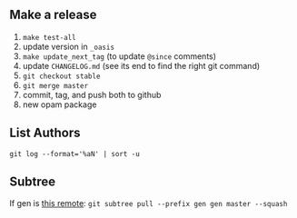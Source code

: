
## Make a release

1. `make test-all`
2. update version in `_oasis`
3. `make update_next_tag` (to update `@since` comments)
4. update `CHANGELOG.md` (see its end to find the right git command)
5. `git checkout stable`
6. `git merge master`
7. commit, tag, and push both to github
8. new opam package

## List Authors

`git log --format='%aN' | sort -u`

## Subtree

If gen is [this remote](https://github.com/c-cube/gen.git):
`git subtree pull --prefix gen gen master --squash`
